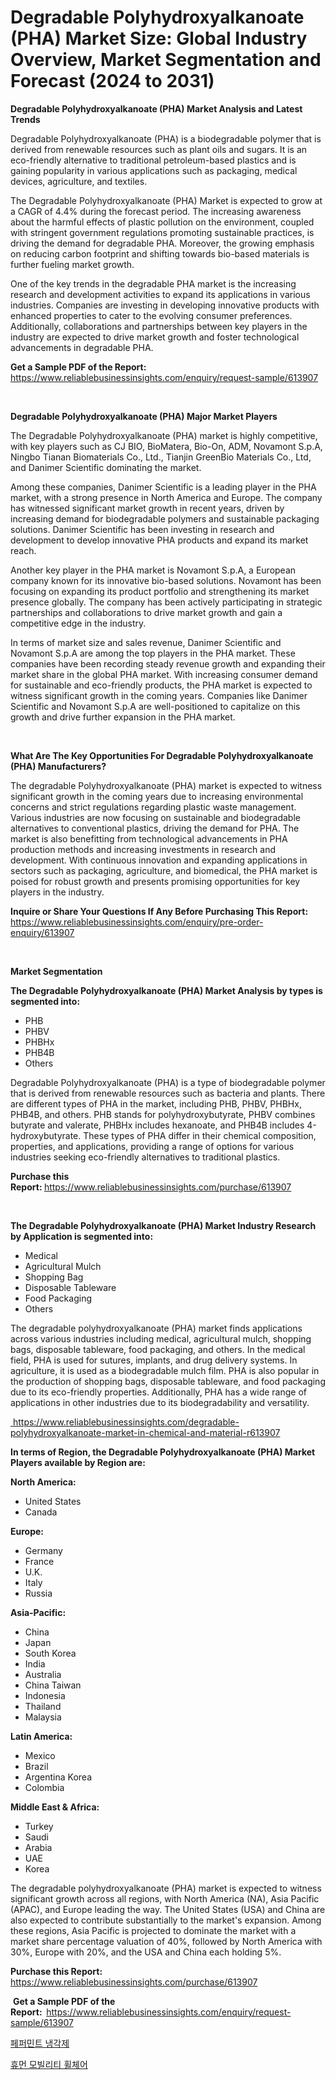 <p><h1>Degradable Polyhydroxyalkanoate (PHA) Market Size: Global Industry Overview, Market Segmentation and Forecast (2024 to 2031)</h1></p><p><strong>Degradable Polyhydroxyalkanoate (PHA) Market Analysis and Latest Trends</strong></p>
<p><p>Degradable Polyhydroxyalkanoate (PHA) is a biodegradable polymer that is derived from renewable resources such as plant oils and sugars. It is an eco-friendly alternative to traditional petroleum-based plastics and is gaining popularity in various applications such as packaging, medical devices, agriculture, and textiles.</p><p>The Degradable Polyhydroxyalkanoate (PHA) Market is expected to grow at a CAGR of 4.4% during the forecast period. The increasing awareness about the harmful effects of plastic pollution on the environment, coupled with stringent government regulations promoting sustainable practices, is driving the demand for degradable PHA. Moreover, the growing emphasis on reducing carbon footprint and shifting towards bio-based materials is further fueling market growth.</p><p>One of the key trends in the degradable PHA market is the increasing research and development activities to expand its applications in various industries. Companies are investing in developing innovative products with enhanced properties to cater to the evolving consumer preferences. Additionally, collaborations and partnerships between key players in the industry are expected to drive market growth and foster technological advancements in degradable PHA.</p></p>
<p><strong>Get a Sample PDF of the Report:&nbsp;</strong> <a href="https://www.reliablebusinessinsights.com/enquiry/request-sample/613907">https://www.reliablebusinessinsights.com/enquiry/request-sample/613907</a></p>
<p>&nbsp;</p>
<p><strong>Degradable Polyhydroxyalkanoate (PHA) Major Market Players</strong></p>
<p><p>The Degradable Polyhydroxyalkanoate (PHA) market is highly competitive, with key players such as CJ BIO, BioMatera, Bio-On, ADM, Novamont S.p.A, Ningbo Tianan Biomaterials Co., Ltd., Tianjin GreenBio Materials Co., Ltd, and Danimer Scientific dominating the market. </p><p>Among these companies, Danimer Scientific is a leading player in the PHA market, with a strong presence in North America and Europe. The company has witnessed significant market growth in recent years, driven by increasing demand for biodegradable polymers and sustainable packaging solutions. Danimer Scientific has been investing in research and development to develop innovative PHA products and expand its market reach. </p><p>Another key player in the PHA market is Novamont S.p.A, a European company known for its innovative bio-based solutions. Novamont has been focusing on expanding its product portfolio and strengthening its market presence globally. The company has been actively participating in strategic partnerships and collaborations to drive market growth and gain a competitive edge in the industry. </p><p>In terms of market size and sales revenue, Danimer Scientific and Novamont S.p.A are among the top players in the PHA market. These companies have been recording steady revenue growth and expanding their market share in the global PHA market. With increasing consumer demand for sustainable and eco-friendly products, the PHA market is expected to witness significant growth in the coming years. Companies like Danimer Scientific and Novamont S.p.A are well-positioned to capitalize on this growth and drive further expansion in the PHA market.</p></p>
<p>&nbsp;</p>
<p><strong>What Are The Key Opportunities For Degradable Polyhydroxyalkanoate (PHA) Manufacturers?</strong></p>
<p><p>The degradable Polyhydroxyalkanoate (PHA) market is expected to witness significant growth in the coming years due to increasing environmental concerns and strict regulations regarding plastic waste management. Various industries are now focusing on sustainable and biodegradable alternatives to conventional plastics, driving the demand for PHA. The market is also benefitting from technological advancements in PHA production methods and increasing investments in research and development. With continuous innovation and expanding applications in sectors such as packaging, agriculture, and biomedical, the PHA market is poised for robust growth and presents promising opportunities for key players in the industry.</p></p>
<p><strong>Inquire or Share Your Questions If Any Before Purchasing This Report:</strong> <a href="https://www.reliablebusinessinsights.com/enquiry/pre-order-enquiry/613907">https://www.reliablebusinessinsights.com/enquiry/pre-order-enquiry/613907</a></p>
<p>&nbsp;</p>
<p><strong>Market Segmentation</strong></p>
<p><strong>The Degradable Polyhydroxyalkanoate (PHA) Market Analysis by types is segmented into:</strong></p>
<p><ul><li>PHB</li><li>PHBV</li><li>PHBHx</li><li>PHB4B</li><li>Others</li></ul></p>
<p><p>Degradable Polyhydroxyalkanoate (PHA) is a type of biodegradable polymer that is derived from renewable resources such as bacteria and plants. There are different types of PHA in the market, including PHB, PHBV, PHBHx, PHB4B, and others. PHB stands for polyhydroxybutyrate, PHBV combines butyrate and valerate, PHBHx includes hexanoate, and PHB4B includes 4-hydroxybutyrate. These types of PHA differ in their chemical composition, properties, and applications, providing a range of options for various industries seeking eco-friendly alternatives to traditional plastics.</p></p>
<p><strong>Purchase this Report:&nbsp;</strong><a href="https://www.reliablebusinessinsights.com/purchase/613907">https://www.reliablebusinessinsights.com/purchase/613907</a></p>
<p>&nbsp;</p>
<p><strong>The Degradable Polyhydroxyalkanoate (PHA) Market Industry Research by Application is segmented into:</strong></p>
<p><ul><li>Medical</li><li>Agricultural Mulch</li><li>Shopping Bag</li><li>Disposable Tableware</li><li>Food Packaging</li><li>Others</li></ul></p>
<p><p>The degradable polyhydroxyalkanoate (PHA) market finds applications across various industries including medical, agricultural mulch, shopping bags, disposable tableware, food packaging, and others. In the medical field, PHA is used for sutures, implants, and drug delivery systems. In agriculture, it is used as a biodegradable mulch film. PHA is also popular in the production of shopping bags, disposable tableware, and food packaging due to its eco-friendly properties. Additionally, PHA has a wide range of applications in other industries due to its biodegradability and versatility.</p></p>
<p><a href="https://www.reliablebusinessinsights.com/degradable-polyhydroxyalkanoate-market-in-chemical-and-material-r613907">&nbsp;https://www.reliablebusinessinsights.com/degradable-polyhydroxyalkanoate-market-in-chemical-and-material-r613907</a></p>
<p><strong>In terms of Region, the Degradable Polyhydroxyalkanoate (PHA) Market Players available by Region are:</strong></p>
<p>
    <p> <strong> North America: </strong>
        <ul>
            <li>United States</li>
            <li>Canada</li>
        </ul>
        </p> 
    <p> <strong> Europe: </strong>
        <ul>
            <li>Germany</li>
            <li>France</li>
            <li>U.K.</li>
            <li>Italy</li>
            <li>Russia</li>
        </ul>
        </p> 
    <p> <strong> Asia-Pacific: </strong>
        <ul>
            <li>China</li>
            <li>Japan</li>
            <li>South Korea</li>
            <li>India</li>
            <li>Australia</li>
            <li>China Taiwan</li>
            <li>Indonesia</li>
            <li>Thailand</li>
            <li>Malaysia</li>
        </ul>
        </p> 
    <p> <strong> Latin America: </strong>
        <ul>
            <li>Mexico</li>
            <li>Brazil</li>
            <li>Argentina Korea</li>
            <li>Colombia</li>
        </ul>
        </p> 
    <p> <strong> Middle East & Africa: </strong>
        <ul>
            <li>Turkey</li>
            <li>Saudi</li>
            <li>Arabia</li>
            <li>UAE</li>
            <li>Korea</li>
        </ul>
    </p>
    </p>
<p><p>The degradable polyhydroxyalkanoate (PHA) market is expected to witness significant growth across all regions, with North America (NA), Asia Pacific (APAC), and Europe leading the way. The United States (USA) and China are also expected to contribute substantially to the market's expansion. Among these regions, Asia Pacific is projected to dominate the market with a market share percentage valuation of 40%, followed by North America with 30%, Europe with 20%, and the USA and China each holding 5%.</p></p>
<p><strong>Purchase this Report: </strong><a href="https://www.reliablebusinessinsights.com/purchase/613907">https://www.reliablebusinessinsights.com/purchase/613907</a></p>
<p>&nbsp;<strong>Get a Sample PDF of the Report:&nbsp;&nbsp;</strong><a href="https://www.reliablebusinessinsights.com/enquiry/request-sample/613907">https://www.reliablebusinessinsights.com/enquiry/request-sample/613907</a></p>
<p><strong></strong></p>
<p><p><a href="https://medium.com/@raymondietrich7892023/%ED%8E%98%ED%8D%BC%EB%AF%BC%ED%8A%B8-%EB%83%89%EA%B0%81%EC%A0%9C-%EC%8B%9C%EC%9E%A5-%EA%B7%9C%EB%AA%A8-%EC%8B%9C%EC%9E%A5-%EC%84%B8%EB%B6%84%ED%99%94-%EC%8B%9C%EC%9E%A5-%EB%8F%99%ED%96%A5-%EB%B0%8F-%EC%84%B1%EC%9E%A5-%EB%B6%84%EC%84%9D-%EC%98%88%EC%B8%A1-2031%EB%85%84%EA%B9%8C%EC%A7%80-6263530c7075">페퍼민트 냉각제</a></p><p><a href="https://medium.com/@edaunhshhs/%EC%9D%B8%EA%B0%84-%EC%9D%B4%EB%8F%99-%ED%9C%A0%EC%B2%B4%EC%96%B4-%EC%8B%9C%EC%9E%A5-%EC%A0%90%EC%9C%A0%EC%9C%A8%EA%B3%BC-%EA%B2%BD%EC%9F%81-%ED%92%8D%EA%B2%BD%EC%97%90-%EB%8C%80%ED%95%9C-%ED%86%B5%EC%B0%B0%EB%A0%A5-2024%EB%85%84%EB%B6%80%ED%84%B0-2031%EB%85%84%EA%B9%8C%EC%A7%80%EC%9D%98-%EA%B8%B0%EA%B0%84-%EB%8F%99%EC%95%88-f23820d4447e">휴먼 모빌리티 휠체어</a></p></p>